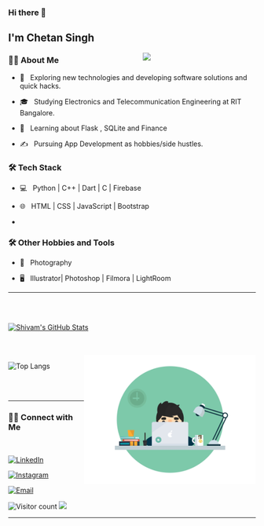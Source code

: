 ### Hi there 👋<h2> I'm Chetan Singh</h2>

<img align='right' src="https://media.giphy.com/media/M9gbBd9nbDrOTu1Mqx/giphy.gif" width="230">

<h3> 👨🏻 About Me </h3>



- 🤔 &nbsp; Exploring new technologies and developing software solutions and quick hacks.

- 🎓 &nbsp; Studying Electronics and Telecommunication Engineering at RIT Bangalore.

- 🌱 &nbsp; Learning about Flask , SQLite and Finance

- ✍️ &nbsp; Pursuing App Development as hobbies/side hustles.



<h3>🛠 Tech Stack</h3>



- 💻 &nbsp; Python | C++ | Dart | C | Firebase

- 🌐 &nbsp; HTML | CSS | JavaScript | Bootstrap 
- 

<h3>🛠 Other Hobbies and Tools</h3>

- 📸 &nbsp; Photography 

- 🖥 &nbsp; Illustrator| Photoshop | Filmora | LightRoom



<hr>



<br/><br/>

[![Shivam's GitHub Stats](https://github-readme-stats.vercel.app/api?username=eleCtrik18&show_icons=true)](https://github.com/eleCtrik18)

<br/>

<br/>

<img src="https://github.com/nirala69/nirala69/blob/master/70804f7e25b11f29db904f2fa7b4cd9d.gif" width="350" align='right'>

![Top Langs](https://github-readme-stats.vercel.app/api/top-langs/?username=eleCtrik18&show_icons=true)

<br><br>



<hr>



<h3> 🤝🏻 Connect with Me </h3>

<br>



<p align="center">



<a href="https://www.linkedin.com/in/chetan-singh-763316156/"><img alt="LinkedIn" src="https://img.shields.io/badge/LinkedIn-Chetan%20Singh-blue?style=flat-square&logo=linkedin"></a>

<a href="https://www.instagram.com/chetan.singh18/"><img alt="Instagram" src="https://img.shields.io/badge/Instagram-chetan.singh18-red?style=flat-square&logo=instagram"></a>

<a href="mailto:singhchetan0542@gmail.com"><img alt="Email" src="https://img.shields.io/badge/Email-singhchetan0542@gmail.com-green?style=flat-square&logo=gmail"></a>

</p>





![Visitor count](https://visitor-badge.laobi.icu/badge?page_id=eleCtrik18.eleCtrik18)   <img src="https://media.giphy.com/media/dxn6fRlTIShoeBr69N/giphy.gif" width="30">





<hr>
